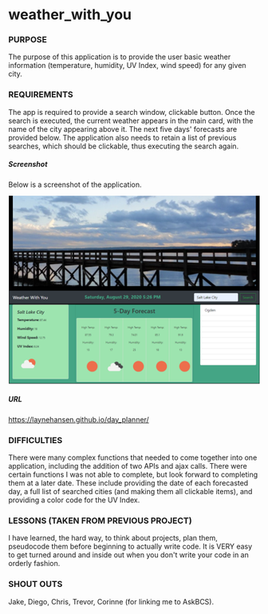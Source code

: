 # weather_with_you

### PURPOSE

The purpose of this application is to provide the user basic weather information (temperature, humidity, UV Index, wind speed) for any given city.

### REQUIREMENTS

The app is required to provide a search window, clickable button. Once the search is executed, the current weather appears in the main card, with the name of the city appearing above it. The next five days' forecasts are provided below. The application also needs to retain a list of previous searches, which should be clickable, thus executing the search again. 

##### Screenshot

Below is a screenshot of the application.

![Weather With You App Screenshot](./wwy_screenshot.png)

##### URL

https://laynehansen.github.io/day_planner/


### DIFFICULTIES

There were many complex functions that needed to come together into one application, including the addition of two APIs and ajax calls. There were certain functions I was not able to complete, but look forward to completing them at a later date. These include providing the date of each forecasted day, a full list of searched cities (and making them all clickable items), and providing a color code for the UV Index.

### LESSONS (TAKEN FROM PREVIOUS PROJECT)

I have learned, the hard way, to think about projects, plan them, pseudocode them before beginning to actually write code. It is VERY easy to get turned around and inside out when you don't write your code in an orderly fashion.

### SHOUT OUTS

Jake, Diego, Chris, Trevor, Corinne (for linking me to AskBCS). 




